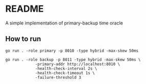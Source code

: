# README

A simple implementation of primary-backup time oracle

## How to run

```shell
go run . -role primary -p 8010 -type hybrid -max-skew 50ms

go run . -role backup -p 8011 -type hybrid -max-skew 50ms \
             -primary-addr http://localhost:8010 \
             -health-check-interval 2s \
             -health-check-timeout 1s \
             -failure-threshold 3

```
